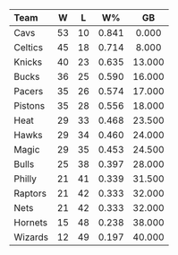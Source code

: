 | Team                             |  W  |  L  |  W%   |   GB   |
|:---------------------------------|:---:|:---:|:-----:|:------:|
| [](/r/clevelandcavs) Cavs        | 53  | 10  | 0.841 | 0.000  |
| [](/r/bostonceltics) Celtics     | 45  | 18  | 0.714 | 8.000  |
| [](/r/nyknicks) Knicks           | 40  | 23  | 0.635 | 13.000 |
| [](/r/mkebucks) Bucks            | 36  | 25  | 0.590 | 16.000 |
| [](/r/pacers) Pacers             | 35  | 26  | 0.574 | 17.000 |
| [](/r/detroitpistons) Pistons    | 35  | 28  | 0.556 | 18.000 |
| [](/r/heat) Heat                 | 29  | 33  | 0.468 | 23.500 |
| [](/r/atlantahawks) Hawks        | 29  | 34  | 0.460 | 24.000 |
| [](/r/orlandomagic) Magic        | 29  | 35  | 0.453 | 24.500 |
| [](/r/chicagobulls) Bulls        | 25  | 38  | 0.397 | 28.000 |
| [](/r/sixers) Philly             | 21  | 41  | 0.339 | 31.500 |
| [](/r/torontoraptors) Raptors    | 21  | 42  | 0.333 | 32.000 |
| [](/r/gonets) Nets               | 21  | 42  | 0.333 | 32.000 |
| [](/r/charlottehornets) Hornets  | 15  | 48  | 0.238 | 38.000 |
| [](/r/washingtonwizards) Wizards | 12  | 49  | 0.197 | 40.000 |